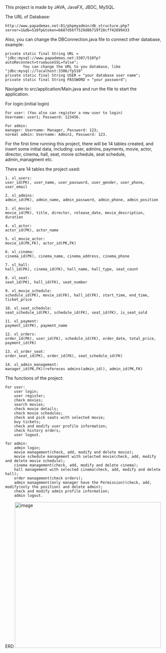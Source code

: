 This project is made by JAVA, JavaFX, JBDC, MySQL.

The URL of Database:

    http://www.papademas.net:81/phpmyadmin/db_structure.php?server=1&db=510fp&token=b687d56f7529d86719f28cff42699433
    
Also, you can change the DBConnection.java file to connect other database, example:

    private static final String URL = "jdbc:mysql://www.papademas.net:3307/510fp?autoReconnect=true&useSSL=false";
            You can change the URL to you database, like "jdbc:mysql://localhost:3306/fp510"
    private static final String USER = "your database user name";
    private static final String PASSWORD = "your password";
    
Navigate to src/application/Main.java and run the file to start the application.

For login:(initial login)

    For user: (You also can register a new user to login)
    Username: user1; Password: 123456.
    
    For admin: 
    manager: Username: Manager, Password: 123;
    normal admin: Username: Admin1, Password: 123.

For the first time running this project, there will be 14 tables created,
and insert some initial data, including: user, admins, payments, movie, actor, director, cinema, hall, seat, movie schedule, seat schedule, admin_managment etc.

There are 14 tables the project used:
    
    1. xl_users:
    user_id(PK), user_name, user_password, user_gender, user_phone, user_email
    
    2. xl_admins:
    admin_id(PK), admin_name, admin_password, admin_phone, admin_position
    
    3. xl_movie:
    movie_id(PK), title, director, release_date, movie_description, duration
    
    4. xl_actor:
    actor_id(PK), actor_name
    
    5. xl_movie_actor:
    movie_id(PK,FK), actor_id(PK,FK) 
    
    6. xl_cinema:
    cinema_id(PK), cinema_name, cinema_address, cinema_phone
    
    7. xl_hall:
    hall_id(PK), cinema_id(FK), hall_name, hall_type, seat_count
    
    8. xl_seat:
    seat_id(PK), hall_id(FK), seat_number
    
    9. xl_movie_schedule:
    schedule_id(PK), movie_id(FK), hall_id(FK), start_time, end_time, ticket_price
    
    10. xl_seat_schedule:
    seat_schedule_id(PK), schedule_id(FK), seat_id(FK), is_seat_sold
    
    11. xl_payment:
    payment_id(PK), payment_name
    
    12. xl_orders:
    order_id(PK), user_id(FK), schedule_id(FK), order_date, total_price, payment_id(FK)
    
    13. xl_order_seat:
    order_seat_id(PK), order_id(FK), seat_schedule_id(FK)
    
    14. xl_admin_management:
    manager_id(PK,FK)(refereces admins(admin_id)), admin_id(PK,FK)
    
The functions of the project:
    
    For user:
        user login;
        user register;
        check movies;
        search movies;
        check movie details;
        check movie schedules;
        check and pick seats with selected movie;
        buy tickets;
        check and modify user profile information;
        check history orders;
        user logout.
    
    for admin:
        admin login;
        movie management(check, add, modify and delete movie);
        movie schedule management with selected movie(check, add, modify and delete movie schedule);
        cinema management(check, add, modify and delete cinema);
        hall management with selected cinema(check, add, modify and delete hall);
        order management(check orders);
        admin management(only manager have the Permission)(check, add, modify(only the position) and delete admin);
        check and modify admin profile information;
        admin logout.

ERD
<img width="471" alt="image" src="https://github.com/user-attachments/assets/208be397-57fd-4ff5-8fe2-3aea4d7073f6">







